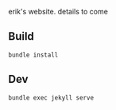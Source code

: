 erik's website. details to come

## Build

```
bundle install
```

## Dev

```
bundle exec jekyll serve
```
